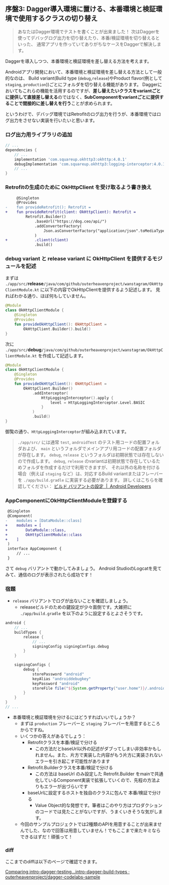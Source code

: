 ## 序盤3: Dagger導入環境に置ける、本番環境と検証環境で使用するクラスの切り替え

<!--
start: intro-dagger-testing
goal:  intro-dagger-build-types
-->

> あなたはDagger環境でテストを書くことが出来ました！
> 次はDaggerを使ってデバッグログ出力を切り替えたり、本番/検証環境を切り替えるといった、
> 通常アプリを作っていてありがちなケースをDaggerで解決します。

Daggerを導入しつつ、本番環境と検証環境を差し替える方法を考えます。

Androidアプリ開発において、本番環境と検証環境を差し替える方法として一般的なのは、
Build variant(Build type (`debug`,`release`)やProduct flavor(例として`staging`, `production`))ごとにフォルダを切り替える機能があります。
Daggerにおいてもこれらの機能を活用するのですが、**差し替えたいクラスをvariantごとに提供して直接差し替える**のではなく、**SubComponentをvariantごとに提供することで間接的に差し替えを行う**ことが求められます。

というわけで、デバッグ環境ではRetrofitのログ出力を行うが、本番環境ではログ出力をさせない実装を行いたいと思います。

### ログ出力用ライブラリの追加

```./app/build.gradle
// ...
dependencies {
    // ...
    implementation 'com.squareup.okhttp3:okhttp:4.0.1'
    debugImplementation 'com.squareup.okhttp3:logging-interceptor:4.0.1' // 👈
    // ...
}
```

### Retrofitの生成のために OkHttpClient を受け取るよう書き換え

```diff
     @Singleton
     @Provides
-    fun provideRetrofit(): Retrofit =
+    fun provideRetrofit(client: OkHttpClient): Retrofit =
         Retrofit.Builder()
             .baseUrl("https://dog.ceo/api/")
             .addConverterFactory(
                 Json.asConverterFactory("application/json".toMediaType())
             )
+            .client(client)
             .build()
```

### debug variant と release variant に OkHttpClient を提供するモジュールを記述

まずは `./app/src/`**release**`/java/com/github/outerheavenproject/wanstagram/OkHttpClientModule.kt` に以下の内容でOkHttpClientを提供するよう記述します。
見ればわかる通り、ほぼ何もしていません。

```kotlin
@Module
class OkHttpClientModule {
    @Singleton
    @Provides
    fun provideOkHttpClient(): OkHttpClient =
        OkHttpClient.Builder().build()
}
```

次に `./app/src/`**debug**`/java/com/github/outerheavenproject/wanstagram/OkHttpClientModule.kt` を作成して記述します。

```kotlin
@Module
class OkHttpClientModule {
    @Singleton
    @Provides
    fun provideOkHttpClient(): OkHttpClient =
        OkHttpClient.Builder()
            .addInterceptor(
                HttpLoggingInterceptor().apply {
                    level = HttpLoggingInterceptor.Level.BASIC
                }
            )
            .build()
}
```

御覧の通り、`HttpLoggingInterceptor`が組み込まれています。

> `./app/src/` には通常 `test`, `androidTest` のテスト用コードの配置フォルダおよび、
> `main` というフォルダでメインアプリ用コードの配置フォルダが存在します。
> `debug`, `release` というフォルダは初期状態では存在しないので作成します。
> `debug`, `release` のvariantは初期状態で存在しているためフォルダを作成するだけで利用できますが、
> それ以外の名称を付ける場合（例えば `staging` など）は、対応するBuild variantまたはフレーバーを
> `./app/build.gradle` に実装する必要があります。
> 詳しくはこちらを確認してください： [ビルド バリアントの設定  \|  Android Developers](https://developer.android.com/studio/build/build-variants?hl=ja)

### AppComponentにOkHttpClientModuleを登録する

```diff
 @Singleton
 @Component(
-    modules = [DataModule::class]
+    modules = [
+        DataModule::class,
+        OkHttpClientModule::class
+    ]
 )
 interface AppComponent {
     // ...
 }
```

さて `debug` バリアントで動かしてみましょう。
Android StudioのLogcatを見てみて、通信のログが表示されたら成功です！

### 宿題

- `release` バリアントでログが出ないことを確認しましょう。
    - releaseビルドのための鍵設定が少々面倒です。大雑把に `./app/build.gradle` を以下のように設定するとよさそうです。

```gradle
android {
    // ...
    buildTypes {
        release {
            // ...
            signingConfig signingConfigs.debug
        }
    }

    signingConfigs {
        debug {
            storePassword "android"
            keyAlias "androiddebugkey"
            keyPassword "android"
            storeFile file("${System.getProperty("user.home")}/.android/debug.keystore")
        }
    }
}
// ...
```

- 本番環境と検証環境を分けるにはどうすればいいでしょうか？
    - まずは `production` フレーバーと `staging` フレーバーを用意するところからですね。
    - いくつかの答えがあるでしょう：
        - Retrofitクラスを本番/検証で分ける
            - この方法だとbaseUrl以外の記述がダブってしまい非効率かもしれません。また、片方で実装した内容がもう片方に実装されないエラーを引き起こす可能性があります
        - Retrofit.Builderクラスを本番/検証で分ける
            - この方法は baseUrl のみ設定した Retrofit.Builder をmainで共通化しているComponent実装で拡張していくので、先程の方法よりもエラーが出づらいです
        - baseUrlに設定するホストを独自のクラスに包んで 本番/検証で分ける
            - Value Object的な発想です。筆者はこのやり方はプロダクションのコードでは見たことがないですが、うまくいきそうな気がします。
    - 今回のサンプルプロジェクトでは2種類のAPIを用意することが出来ませんでした、なので回答は用意していません！でもここまで来たキミならできるはずだ！頑張って！

### diff

ここまでのdiffは以下のページで確認できます。

[Comparing intro\-dagger\-testing\.\.\.intro\-dagger\-build\-types · outerheavenproject/dagger\-codelabs\-sample](https://github.com/outerheavenproject/dagger-codelabs-sample/compare/intro-dagger-testing...intro-dagger-build-types)

